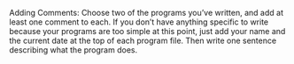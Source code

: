 Adding Comments: Choose two of the
programs you’ve written, and add 
at least one comment to each. If
you don’t have anything specific 
to write because your programs
are too simple at this point, just 
add your name and the current date at 
the top of each program file. Then write 
one sentence describing what the program does.